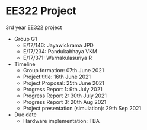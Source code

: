 # EE322 Project

3rd year EE322 project

- Group G1
  - E/17/146: Jayawickrama JPD
  - E/17/234: Pandukabhaya VKM
  - E/17/371: Warnakulasuriya R
- Timeline
  - Group formation: 07th June 2021
  - Project title: 16th June 2021
  - Project Proposal: 25th June 2021
  - Progress Report 1: 9th July 2021
  - Progress Report 2: 30th July 2021
  - Progress Report 3: 20th Aug 2021
  - Project presentation (simulation): 29th Sep 2021
- Due date
  - Hardware implementation: TBA
